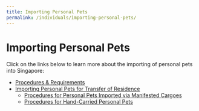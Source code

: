 ```yaml
---
title: Importing Personal Pets
permalink: /individuals/importing-personal-pets/
---
```

# Importing Personal Pets

Click on the links below to learn more about the importing of personal pets  into Singapore:

-   [Procedures & Requirements](/businesses/importing-goods/import-procedures/importing-of-personal-pets)
-   [Importing Personal Pets for Transfer of Residence](/businesses/importing-goods/import-procedures/importing-of-personal-pets)
    -   [Procedures for Personal Pets Imported via Manifested Cargoes](/businesses/importing-goods/import-procedures/importing-of-personal-pets)
    -   [Procedures for Hand-Carried Personal Pets](/businesses/importing-goods/import-procedures/importing-of-personal-pets)
